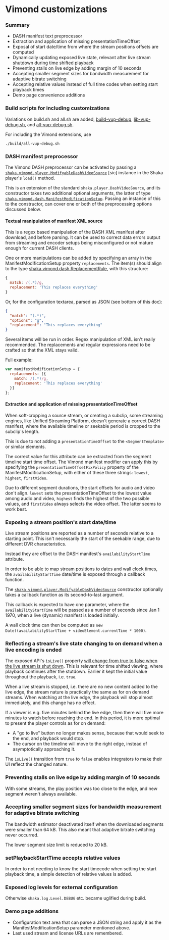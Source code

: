 # Vimond customizations

### Summary

* DASH manifest text preprocessor
* Extraction and application of missing presentationTimeOffset
* Exposal of start date/time from where the stream positions offsets are computed
* Dynamically updating exposed live state, relevant after live stream shutdown during time shifted playback
* Preventing stalls on live edge by adding margin of 10 seconds
* Accepting smaller segment sizes for bandwidth measurement for adaptive bitrate switching
* Accepting relative values instead of full time codes when setting start playback times
* Demo page convenience additions


### Build scripts for including customizations

Variations on build.sh and all.sh are added, [build-vup-debug](https://github.com/vimond/shaka-player/blob/manifestmodifier/build/build-vup-debug.sh),  [lib-vup-debug.sh](https://github.com/vimond/shaka-player/blob/manifestmodifier/build/lib-vup-debug.sh), and [all-vup-debug.sh](https://github.com/vimond/shaka-player/blob/manifestmodifier/build/all-vup-debug.sh).

For including the Vimond extensions, use 
```Shell
./build/all-vup-debug.sh
```

### DASH manifest preprocessor

The Vimond DASH preprocessor can be activated by passing a [`shaka.vimond.player.ModifyableDashVideoSource`](https://github.com/vimond/shaka-player/blob/manifestmodifier/vimond/modifyable_dash_video_source.js) [sic] instance in the Shaka player's `load()` method.

This is an extension of the standard `shaka.player.DashVideoSource`, and its constructor takes two additional optional arguments, the latter of type [`shaka.vimond.dash.ManifestModificationSetup`](https://github.com/vimond/shaka-player/blob/manifestmodifier/vimond/manifest_modification_setup.js). Passing an instance of this to the constructor, can cover one or both of the preprocessing options discussed below.

#### Textual manipulation of manifest XML source

This is a regex based manipulation of the DASH XML manifest after download, and before parsing. It can be used to correct data errors output from  streaming and encoder setups being misconfigured or not mature enough for current DASH clients.

One or more manipulations can be added by specifying an array in the ManifestModificationSetup property `replacements`. The item(s) should align to the type [shaka.vimond.dash.ReplacementRule](https://github.com/vimond/shaka-player/blob/manifestmodifier/vimond/replacement_rule.js), with this structure:


```Javascript
{
  match: /(.*)/g,
  replacement: 'This replaces everything'
}
```

Or, for the configuration textarea, parsed as JSON (see bottom of this doc):

```JSON
{
  "match": "(.*)",
  "options": "g",
  "replacement": "This replaces everything"
}
```

Several items will be run in order. Regex manipulation of XML isn't really recommended. The replacements and regular expressions need to be crafted so that the XML stays valid.

Full example:

```Javascript
var manifestModificationSetup = {
  replacements: [{
    match: /(.*)/g,
    replacement: 'This replaces everything'
  }]
};
```

#### Extraction and application of missing presentationTimeOffset

When soft-cropping a source stream, or creating a subclip, some streaming engines, like Unified Streaming Platform, doesn't generate a correct DASH manifest, where the available timeline or seekable period is cropped to the subclip's length.

This is due to not adding a `presentationTimeOffset` to the `<SegmentTemplate>` or similar elements.

The correct value for this attribute can be extracted from the segment timeline start time offset. The Vimond manifest modifier can apply this by specifying the `presentationTimeOffsetFixPolicy` property of the ManifestModificationSetup, with either of these three strings: `lowest`, `highest`, `firstVideo`.

Due to different segment durations, the start offsets for audio and video don't align. `lowest` sets the presentationTimeOffset to the lowest value among audio and video, `highest` finds the highest of the two possible values, and `firstVideo` always selects the video offset. The latter seems to work best.

### Exposing a stream position's start date/time

Live stream positions are reported as a number of seconds relative to a starting point. This isn't necessarily the start of the seekable range, due to different DVR characteristics. 

Instead they are offset to the DASH manifest's `availabilityStartTime` attribute. 

In order to be able to map stream positions to dates and wall clock times, the `availabilityStartTime` date/time is exposed through a callback function.

The [`shaka.vimond.player.ModifyableDashVideoSource`](https://github.com/vimond/shaka-player/blob/manifestmodifier/vimond/modifyable_dash_video_source.js) constructor optionally takes a callback function as its second-to-last argument.

This callback is expected to have one parameter, where the `availabilityStartTime` will be passed as a number of seconds since Jan 1 1970, when a live (dynamic) manifest is loaded initially.

A wall clock time can then be computed as `new Date((availabilityStartTime + videoElement.currentTime * 1000)`.

### Reflecting a stream's live state changing to on demand when a live encoding is ended

The exposed API's `isLive()` property [will change from true to false when the live stream is shut down](https://github.com/vimond/shaka-player/commit/7fd93b90d387e0ccfba1fbfe28df489fd1d56ed1). This is relevant for time shifted viewing, where playback continues after the stutdown. Earlier it kept the initial value throughout the playback, i.e. `true`.

When a live stream is stopped, i.e. there are no new content added to the live edge, the stream nature is practically the same as for on demand streams. When watching at the live edge, the playback will stop almost immediately, and this change has no effect.

If a viewer is e.g. five minutes behind the live edge, then there will five more minutes to watch before reaching the end. In this period, it is more optimal to present the player controls as for on demand:

* A "go to live" button no longer makes sense, because that would seek to the end, and playback would stop.
* The cursor on the timeline will move to the right edge, instead of asymptotically approaching it.

The `isLive()` transition from `true` to `false` enables integrators to make their UI reflect the changed nature.

### Preventing stalls on live edge by adding margin of 10 seconds

With some streams, the play position was too close to the edge, and new segment weren't always available.

### Accepting smaller segment sizes for bandwidth measurement for adaptive bitrate switching

The bandwidth estimator deactivated itself when the downloaded segments were smaller than 64 kB. This also meant that adaptive bitrate switching never occurred.

The lower segment size limit is reduced to 20 kB.

### setPlaybackStartTime accepts relative values

In order to not needing to know the start timecode when setting the start playback time, a simple detection of relative values is added.

### Exposed log levels for external configuration

Otherwise `shaka.log.Level.DEBUG` etc. became uglified during build.

### Demo page additions

* Configuration text area that can parse a JSON string and apply it as the ManifestModificationSetup parameter mentioned above.
* Last used stream and license URLs are remembered.

